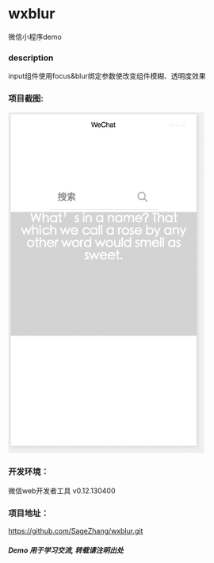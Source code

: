 # wxblur

微信小程序demo

### description

input组件使用focus&blur绑定参数使改变组件模糊、透明度效果

### 项目截图:
![](images/show.gif)

### 开发环境：
微信web开发者工具 v0.12.130400

### 项目地址：
https://github.com/SageZhang/wxblur.git

##### Demo 用于学习交流, 转载请注明出处





